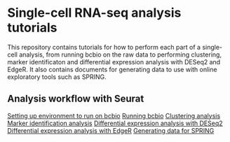 # Single-cell RNA-seq analysis tutorials

This repository contains tutorials for how to perform each part of a single-cell analysis, from running bcbio on the raw data to performing clustering, marker identificaton and differential expression analysis with DESeq2 and EdgeR. It also contains documents for generating data to use with online exploratory tools such as SPRING.

## Analysis workflow with Seurat

[Setting up environment to run on bcbio]()
[Running bcbio]()
[Clustering analysis]()
[Marker identification analysis]()
[Differential expression analysis with DESeq2]()
[Differential expression analysis with EdgeR]()
[Generating data for SPRING]()

